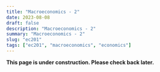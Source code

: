 ```yaml
---
title: "Macroeconomics - 2"
date: 2023-08-08
draft: false
description: "Macroeconomics - 2"
summary: "Macroeconomics - 2"
slug: "ec201"
tags: ["ec201", "macroeconomics", "economics"]
---
```



**This page is under construction. Please check back later.**
